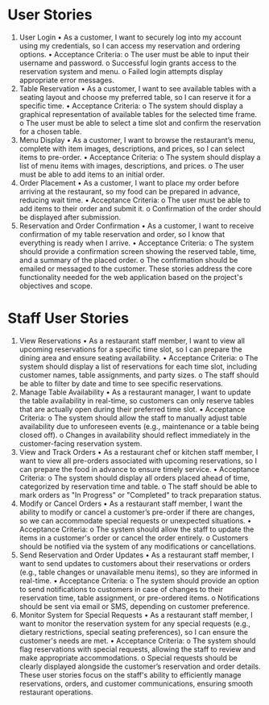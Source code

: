 # User Stories
1.	User Login
  •	As a customer, I want to securely log into my account using my credentials, so I can access my reservation and ordering options.
  •	Acceptance Criteria:
    o	The user must be able to input their username and password.
    o	Successful login grants access to the reservation system and menu.
    o	Failed login attempts display appropriate error messages.
2.	Table Reservation
  •	As a customer, I want to see available tables with a seating layout and choose my preferred table, so I can reserve it for a specific time.
  •	Acceptance Criteria:
    o	The system should display a graphical representation of available tables for the selected time frame.
    o	The user must be able to select a time slot and confirm the reservation for a chosen table.
3.	Menu Display
  •	As a customer, I want to browse the restaurant’s menu, complete with item images, descriptions, and prices, so I can select items to pre-order.
  •	Acceptance Criteria:
    o	The system should display a list of menu items with images, descriptions, and prices.
    o	The user must be able to add items to an initial order.
4.	Order Placement
  •	As a customer, I want to place my order before arriving at the restaurant, so my food can be prepared in advance, reducing wait time.
  •	Acceptance Criteria:
    o	The user must be able to add items to their order and submit it.
    o	Confirmation of the order should be displayed after submission.
5.	Reservation and Order Confirmation
  •	As a customer, I want to receive confirmation of my table reservation and order, so I know that everything is ready when I arrive.
  •	Acceptance Criteria:
    o	The system should provide a confirmation screen showing the reserved table, time, and a summary of the placed order.
    o	The confirmation should be emailed or messaged to the customer.
These stories address the core functionality needed for the web application based on the project's objectives and scope.

# Staff User Stories
1.	View Reservations
  •	As a restaurant staff member, I want to view all upcoming reservations for a specific time slot, so I can prepare the dining area and ensure seating availability.
  •	Acceptance Criteria:
    o	The system should display a list of reservations for each time slot, including customer names, table assignments, and party sizes.
    o	The staff should be able to filter by date and time to see specific reservations.
2.	Manage Table Availability
  •	As a restaurant manager, I want to update the table availability in real-time, so customers can only reserve tables that are actually open during their preferred time slot.
  •	Acceptance Criteria:
    o	The system should allow the staff to manually adjust table availability due to unforeseen events (e.g., maintenance or a table being closed off).
    o	Changes in availability should reflect immediately in the customer-facing reservation system.
3.	View and Track Orders
  •	As a restaurant chef or kitchen staff member, I want to view all pre-orders associated with upcoming reservations, so I can prepare the food in advance to ensure timely service.
  •	Acceptance Criteria:
    o	The system should display all orders placed ahead of time, categorized by reservation time and table.
    o	The staff should be able to mark orders as "In Progress" or "Completed" to track preparation status.
4.	Modify or Cancel Orders
  •	As a restaurant staff member, I want the ability to modify or cancel a customer’s pre-order if there are changes, so we can accommodate special requests or unexpected situations.
  •	Acceptance Criteria:
    o	The system should allow the staff to update the items in a customer's order or cancel the order entirely.
    o	Customers should be notified via the system of any modifications or cancellations.
5.	Send Reservation and Order Updates
  •	As a restaurant staff member, I want to send updates to customers about their reservations or orders (e.g., table changes or unavailable menu items), so they are informed in real-time.
  •	Acceptance Criteria:
    o	The system should provide an option to send notifications to customers in case of changes to their reservation time, table assignment, or pre-ordered items.
    o	Notifications should be sent via email or SMS, depending on customer preference.
6.	Monitor System for Special Requests
  •	As a restaurant staff member, I want to monitor the reservation system for any special requests (e.g., dietary restrictions, special seating preferences), so I can ensure the customer's needs are met.
  •	Acceptance Criteria:
    o	The system should flag reservations with special requests, allowing the staff to review and make appropriate accommodations.
    o	Special requests should be clearly displayed alongside the customer’s reservation and order details.
These user stories focus on the staff's ability to efficiently manage reservations, orders, and customer communications, ensuring smooth restaurant operations.
